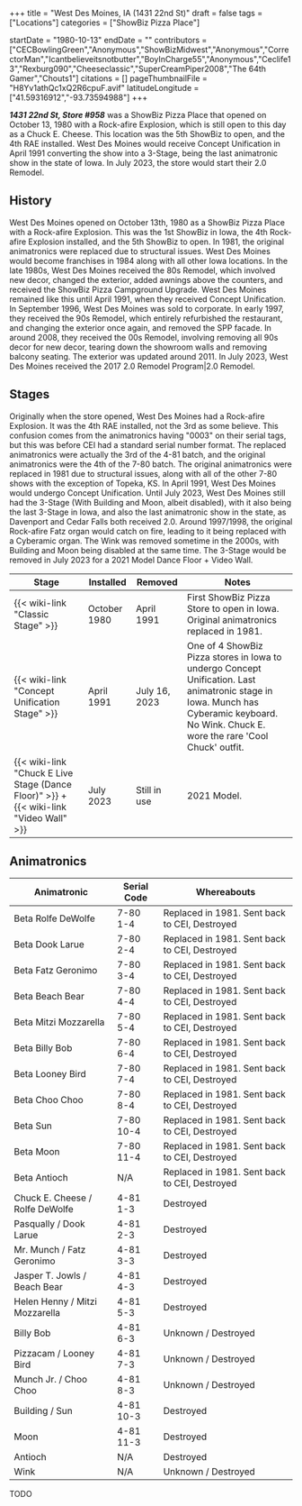 +++
title = "West Des Moines, IA (1431 22nd St)"
draft = false
tags = ["Locations"]
categories = ["ShowBiz Pizza Place"]


startDate = "1980-10-13"
endDate = ""
contributors = ["CECBowlingGreen","Anonymous","ShowBizMidwest","Anonymous","CorrectorMan","Icantbelieveitsnotbutter","BoyInCharge55","Anonymous","Ceclife13","Rexburg090","Cheeseclassic","SuperCreamPiper2008","The 64th Gamer","Chouts1"]
citations = []
pageThumbnailFile = "H8Yv1athQc1xQ2R6cpuF.avif"
latitudeLongitude = ["41.59316912","-93.73594988"]
+++

***1431 22nd St, Store #958*** was a ShowBiz Pizza Place that opened on October 13, 1980 with a Rock-afire Explosion, which is still open to this day as a Chuck E. Cheese. This location was the 5th ShowBiz to open, and the 4th RAE installed. West Des Moines would receive Concept Unification in April 1991 converting the show into a 3-Stage, being the last animatronic show in the state of Iowa. In July 2023, the store would start their 2.0 Remodel.

## History

West Des Moines opened on October 13th, 1980 as a ShowBiz Pizza Place with a Rock-afire Explosion. This was the 1st ShowBiz in Iowa, the 4th Rock-afire Explosion installed, and the 5th ShowBiz to open. In 1981, the original animatronics were replaced due to structural issues. West Des Moines would become franchises in 1984 along with all other Iowa locations. In the late 1980s, West Des Moines received the 80s Remodel, which involved new decor, changed the exterior, added awnings above the counters, and received the ShowBiz Pizza Campground Upgrade. West Des Moines remained like this until April 1991, when they received Concept Unification. In September 1996, West Des Moines was sold to corporate. In early 1997, they received the 90s Remodel, which entirely refurbished the restaurant, and changing the exterior once again, and removed the SPP facade. In around 2008, they received the 00s Remodel, involving removing all 90s decor for new decor, tearing down the showroom walls and removing balcony seating. The exterior was updated around 2011. In July 2023, West Des Moines received the 2017 2.0 Remodel Program|2.0 Remodel.

## Stages

Originally when the store opened, West Des Moines had a Rock-afire Explosion. It was the 4th RAE installed, not the 3rd as some believe. This confusion comes from the animatronics having "0003" on their serial tags, but this was before CEI had a standard serial number format. The replaced animatronics were actually the 3rd of the 4-81 batch, and the original animatronics were the 4th of the 7-80 batch. The original animatronics were replaced in 1981 due to structural issues, along with all of the other 7-80 shows with the exception of Topeka, KS. In April 1991, West Des Moines would undergo Concept Unification. Until July 2023, West Des Moines still had the 3-Stage (With Building and Moon, albeit disabled), with it also being the last 3-Stage in Iowa, and also the last animatronic show in the state, as Davenport and Cedar Falls both received 2.0. Around 1997/1998, the original Rock-afire Fatz organ would catch on fire, leading to it being replaced with a Cyberamic organ. The Wink was removed sometime in the 2000s, with Building and Moon being disabled at the same time. The 3-Stage would be removed in July 2023 for a 2021 Model Dance Floor + Video Wall.

| Stage                                                                                             | Installed    | Removed       | Notes                                                                                                                                                                                    |
|---------------------------------------------------------------------------------------------------|--------------|---------------|------------------------------------------------------------------------------------------------------------------------------------------------------------------------------------------|
| {{< wiki-link "Classic Stage" >}}                                                           | October 1980 | April 1991    | First ShowBiz Pizza Store to open in Iowa. Original animatronics replaced in 1981.                                                                                                       |
| {{< wiki-link "Concept Unification Stage" >}}                                               | April 1991   | July 16, 2023 | One of 4 ShowBiz Pizza stores in Iowa to undergo Concept Unification. Last animatronic stage in Iowa. Munch has Cyberamic keyboard. No Wink. Chuck E. wore the rare 'Cool Chuck' outfit. |
| {{< wiki-link "Chuck E Live Stage (Dance Floor)" >}} + {{< wiki-link "Video Wall" >}} | July 2023    | Still in use  | 2021 Model.                                                                                                                                                                              |

## Animatronics

| Animatronic                     | Serial Code | Whereabouts                                   |
|---------------------------------|-------------|-----------------------------------------------|
| Beta Rolfe DeWolfe              | 7-80 1-4    | Replaced in 1981. Sent back to CEI, Destroyed |
| Beta Dook Larue                 | 7-80 2-4    | Replaced in 1981. Sent back to CEI, Destroyed |
| Beta Fatz Geronimo              | 7-80 3-4    | Replaced in 1981. Sent back to CEI, Destroyed |
| Beta Beach Bear                 | 7-80 4-4    | Replaced in 1981. Sent back to CEI, Destroyed |
| Beta Mitzi Mozzarella           | 7-80 5-4    | Replaced in 1981. Sent back to CEI, Destroyed |
| Beta Billy Bob                  | 7-80 6-4    | Replaced in 1981. Sent back to CEI, Destroyed |
| Beta Looney Bird                | 7-80 7-4    | Replaced in 1981. Sent back to CEI, Destroyed |
| Beta Choo Choo                  | 7-80 8-4    | Replaced in 1981. Sent back to CEI, Destroyed |
| Beta Sun                        | 7-80 10-4   | Replaced in 1981. Sent back to CEI, Destroyed |
| Beta Moon                       | 7-80 11-4   | Replaced in 1981. Sent back to CEI, Destroyed |
| Beta Antioch                    | N/A         | Replaced in 1981. Sent back to CEI, Destroyed |
| Chuck E. Cheese / Rolfe DeWolfe | 4-81 1-3    | Destroyed                                     |
| Pasqually / Dook Larue          | 4-81 2-3    | Destroyed                                     |
| Mr. Munch / Fatz Geronimo       | 4-81 3-3    | Destroyed                                     |
| Jasper T. Jowls / Beach Bear    | 4-81 4-3    | Destroyed                                     |
| Helen Henny / Mitzi Mozzarella  | 4-81 5-3    | Destroyed                                     |
| Billy Bob                       | 4-81 6-3    | Unknown / Destroyed                           |
| Pizzacam / Looney Bird          | 4-81 7-3    | Unknown / Destroyed                           |
| Munch Jr. / Choo Choo           | 4-81 8-3    | Unknown / Destroyed                           |
| Building / Sun                  | 4-81 10-3   | Destroyed                                     |
| Moon                            | 4-81 11-3   | Destroyed                                     |
| Antioch                         | N/A         | Destroyed                                     |
| Wink                            | N/A         | Unknown / Destroyed                           |

TODO